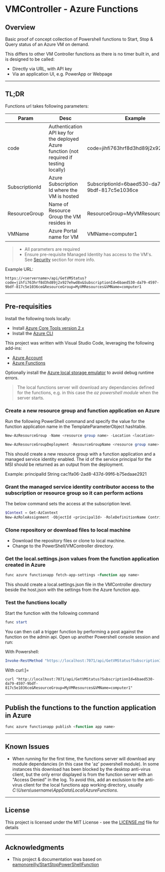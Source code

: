 # VMController - Azure Functions

## Overview

Basic proof of concept collection of Powershell functions to Start, Stop & Query status of an Azure VM on demand.

This differs to other VM Controller functions as there is no timer built in, and is designed to be called:

- Directly via URL, with API key
- Via an application UI, e.g. PowerApp or Webpage

---

## TL;DR

Functions url takes following parameters:

| Param          | Desc                                                                                     | Example                                             |
|----------------|------------------------------------------------------------------------------------------|-----------------------------------------------------|
| code           | Authentication API key for the deployed Azure function (not required if testing locally) | code=jihfi763hrf8d3hd89j2x927ehwd8x                 |
| SubscriptionId | Azure Subscription Id where the VM is hosted                                                                 | SubscriptionId=6baed530-da79-4597-9bdf-817c5e1036ce |
| ResourceGroup  | Name of Resource Group the VM resides in                                                 | ResourceGroup=MyVMResources                         |
| VMName         | Azure Portal name for VM                                                                 | VMName=computer1                                    |

>- All parameters are required
>- Ensure pre-requisite Managed Identity has access to the VM's.  See [Security](#grant-the-managed-service-identity-contributor-access-to-the-subscription-or-resource-group-so-it-can-perform-actions) section for more info.

Example URL:

```http
https://<servername>/api/GetVMStatus?code=jihfi763hrf8d3hd89j2x927ehwd8x&SubscriptionId=6baed530-da79-4597-9bdf-817c5e1036ce&ResourceGroup=MyVMResources&VMName=computer1
```

---

## Pre-requisities

Install the following tools locally:

- Install [Azure Core Tools version 2.x](https://docs.microsoft.com/en-us/azure/azure-functions/functions-run-local)
- Install the [Azure CLI](https://docs.microsoft.com/en-us/cli/azure/install-azure-cli)

This project was written with Visual Studio Code, leveraging the following add-ins:

- [Azure Account](https://marketplace.visualstudio.com/items?itemName=ms-vscode.azure-account)
- [Azure Functions](https://marketplace.visualstudio.com/items?itemName=ms-azuretools.vscode-azurefunctions)

Optionally install the [Azure local storage emulator](https://docs.microsoft.com/en-us/azure/storage/common/storage-use-emulator) to avoid debug runtime errors.

> The local functions server will download any dependancies defined for the functions, e.g. in this case the *az powershell module* when the server starts.

### **Create a new resource group and function application on Azure**

Run the following PowerShell command and specify the value for the function application name in the TemplateParameterObject hashtable.

```powershell
New-AzResourceGroup -Name <resource group name> -Location <location>

New-AzResourceGroupDeployment -ResourceGroupName <resource group name> -TemplateParameterObject @{"functionAppName" = "<your function app name>"} -TemplateUri "https://raw.githubusercontent.com/Azure/azure-quickstart-templates/master/101-functions-managed-identity/azuredeploy.json" -verbose
```

This should create a new resource group with a function application and a managed service identity enabled. The id of the service principal for the MSI should be returned as an output from the deployment.

Example: principalId    String   cac1fa06-2ad8-437d-99f6-b75edaae2921

### **Grant the managed service identity contributor access to the subscription or resource group so it can perform actions**

The below command sets the access at the subscription level.

```powershell
$Context = Get-AzContext
New-AzRoleAssignment -ObjectId <principalId> -RoleDefinitionName Contributor -Scope "/subscriptions/$($Context.Subscription)"
```

### Clone repository or download files to local machine

- Download the repository files or clone to local machine.
- Change to the PowerShell/VMController directory.

### Get the local.settings.json values from the function application created in Azure

```powershell
func azure functionapp fetch-app-settings <function app name>
```

This should create a local.settings.json file in the VMController directory beside the host.json with the settings from the Azure function app.

### **Test the functions locally**

Start the function with the following command

```powershell
func start
```

You can then call a trigger function by performing a post against the function on the admin api. Open up another Powershell console session and run:

With Powershell:

```powershell
Invoke-RestMethod "https://localhost:7071/api/GetVMStatus?SubscriptionId=6baed530-da79-4597-9bdf-817c5e1036ce&ResourceGroup=MyVMResources&VMName=computer1" -Method post -Body '{}' -ContentType "application/json"
```

With curl:]=


```dos
curl "http://localhost:7071/api/GetVMStatus?SubscriptionId=6baed530-da79-4597-9bdf-817c5e1036ce&ResourceGroup=MyVMResources&VMName=computer1"
```

---

## Publish the functions to the function application in Azure

```powershell
func azure functionapp publish <function app name>
```

---


## Known Issues

- When running for the first time, the functions server will download any module dependancies (in this case the 'az' powershell module).  In some instances this download has been blocked by the desktop anti-virus client, but the only error displayed is from the function server with an "Access Denied" in the log.  To avoid this, add an exclusion to the anti-virus client for the local functions app working directory, usually *C:\Users\username\AppData\Local\AzureFunctions*.

---

## License

This project is licensed under the MIT License - see the [LICENSE.md](LICENSE.md) file for details

---

## Acknowledgments

- This project & documentation was based on [eamonoreilly/StartStopPowerShellFunction](https://github.com/eamonoreilly/StartStopPowerShellFunction)
